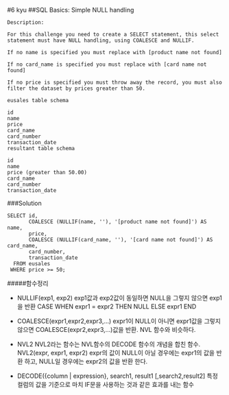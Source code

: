 #6 kyu
##SQL Basics: Simple NULL handling

```
Description:

For this challenge you need to create a SELECT statement, this select statement must have NULL handling, using COALESCE and NULLIF.

If no name is specified you must replace with [product name not found]

If no card_name is specified you must replace with [card name not found]

If no price is specified you must throw away the record, you must also filter the dataset by prices greater than 50.

eusales table schema

id
name
price
card_name
card_number
transaction_date
resultant table schema

id
name
price (greater than 50.00)
card_name
card_number
transaction_date

```

###Solution
```{.sql}
SELECT id,
       COALESCE (NULLIF(name, ''), '[product name not found]') AS name,
       price,
       COALESCE (NULLIF(card_name, ''), '[card name not found]') AS card_name,
       card_number,
       transaction_date
  FROM eusales
 WHERE price >= 50;

```

#####함수정리

- NULLIF(exp1, exp2)
  exp1값과 exp2값이 동일하면 NULL을 그렇지 않으면 exp1을 반환
  CASE WHEN expr1 = expr2 THEN NULL ELSE expr1 END 
   
- COALESCE(expr1,expr2,expr3,…)
  expr1이 NULL이 아니면 expr1값을 그렇지 않으면 COALESCE(expr2,expr3,…)값을 반환.
  NVL 함수와 비슷하다.

- NVL2
  NVL2라는 함수는 NVL함수의 DECODE 함수의 개념을 합친 함수.
  NVL2(expr, expr1, expr2)
  expr의 값이 NULL이 아닐 경우에는 expr1의 값을 반환 하고, NULL일 경우에는 expr2의 값을 반환 한다.

- DECODE({column | expression}, search1, result1 [,search2,result2]
  특정 컬럼의 값을 기준으로 마치 IF문을 사용하는 것과 같은 효과를 내는 함수


